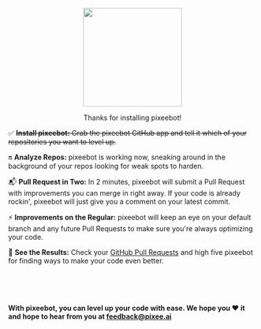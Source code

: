 <p align="center">
  <img src="/img/0-Icon-Trimmed.png" width="200px" />
</p>

<p align="center" style={{fontSize: '3em', fontWeight: 'bold'}} >Thanks for installing pixeebot!</p>

:white_check_mark: ~~**Install pixeebot:**  Grab the pixeebot GitHub app and tell it which of your repositories you want to level up.~~

:on: **Analyze Repos:** pixeebot is working now, sneaking around in the background of your repos looking for weak spots to harden.

:mailbox_with_mail: **Pull Request in Two:** In 2 minutes, pixeebot will submit a Pull Request with improvements you can merge in right away. If your code is already rockin', pixeebot will just give you a comment on your latest commit.

:zap: **Improvements on the Regular:** pixeebot will keep an eye on your default branch and any future Pull Requests to make sure you're always optimizing your code.

:eyes: **See the Results:**  Check your [GitHub Pull Requests](https://github.com/pulls?q=is%3Aopen+is%3Apr+archived%3Afalse+author%3Aapp%2Fpixeebot) and high five pixeebot for finding ways to make your code even better.

  
<br/><br/><br/>


**With pixeebot, you can level up your code with ease. We hope you :heart: it and hope to hear from you at feedback@pixee.ai**

